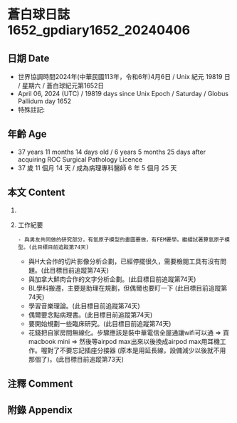 [_metadata_:encoding]: - "utf-8"
[_metadata_:language]: - "zh-Hant-TW"
[_metadata_:fileformat]: - "markdown"
[_metadata_:MIME_type]: - "text/plain"
[_metadata_:markdown_version]: - "commonmark version 0.30"
[_metadata_:markdown_spec]: - "https://spec.commonmark.org/0.30/"

# 蒼白球日誌1652_gpdiary1652_20240406 #

## 日期 Date ##

* 世界協調時間2024年(中華民國113年，令和6年)4月6日 / Unix 紀元 19819 日 / 星期六 / 蒼白球紀元第1652日
* April 06, 2024 (UTC) / 19819 days since Unix Epoch / Saturday / Globus Pallidum day 1652
* 特殊註記:

## 年齡 Age ##

* 37 years 11 months 14 days old / 6 years 5 months 25 days after acquiring ROC Surgical Pathology Licence
* 37 歲 11 個月 14 天 / 成為病理專科醫師 6 年 5 個月 25 天

## 本文 Content ##

1. 

    
2. 工作紀要

       - 與男友共同做的研究部分，有氫原子模型的畫圖要做，有FEM要學。繼續試著算氫原子模型。(此目標目前追蹤第74天)
   - 與H大合作的切片影像分析企劃，已經停擺很久，需要檢閱工具有沒有問題。(此目標目前追蹤第74天)
   - 與加拿大鮮肉合作的文字分析企劃。(此目標目前追蹤第74天)
   - BL學科搬遷，主要是助理在規劃，但偶爾也要盯一下 (此目標目前追蹤第74天)
   - 學習音樂理論。(此目標目前追蹤第74天)
   - 偶爾要念點病理書。(此目標目前追蹤第74天)
   - 要開始規劃一些臨床研究。(此目標目前追蹤第74天)
   - 花錢把自家房間無線化。步驟應該是裝中華電信全屋通讓wifi可以通 => 買macbook mini => 然後等airpod max出來以後換成airpod max用耳機工作。喔對了不要忘記插座分接器 (原本是用延長線，設備減少以後就不用那個了)。(此目標目前追蹤第73天)


## 注釋 Comment ##


## 附錄 Appendix ##

